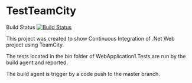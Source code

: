 # TestTeamCity
Build Status
[![Build Status](https://travis-ci.org/burasDiana/TestTravisCI.svg?branch=master)](https://travis-ci.org/burasDiana/TestTravisCI)

This project was created to show Continuous Integration of .Net Web project using TeamCity.

The tests located in the bin folder of WebApplication1.Tests are run by the build agent and reported.

The build agent is trigger by a code push to the master branch.
